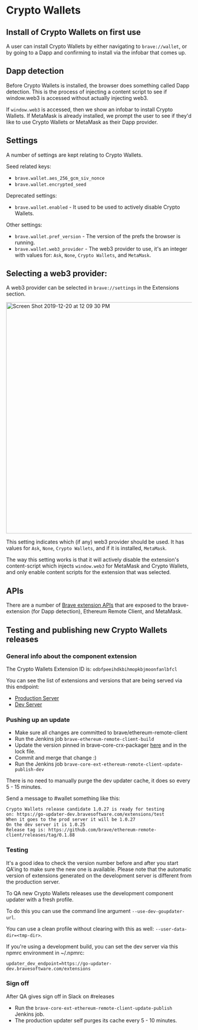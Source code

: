 # Crypto Wallets

## Install of Crypto Wallets on first use

A user can install Crypto Wallets by either navigating to `brave://wallet`, or by going to a Dapp and confirming to install via the infobar that comes up.

## Dapp detection

Before Crypto Wallets is installed, the browser does something called Dapp detection.
This is the process of injecting a content script to see if window.web3 is accessed without actually injecting web3.

If `window.web3` is accessed, then we show an infobar to install Crypto Wallets.  If MetaMask is already installed, we prompt the user to see if they'd like to use Crypto Wallets or MetaMask as their Dapp provider.


## Settings

A number of settings are kept relating to Crypto Wallets.

Seed related keys: 
- `brave.wallet.aes_256_gcm_siv_nonce`
- `brave.wallet.encrypted_seed`

Deprecated settings:
- `brave.wallet.enabled` - It used to be used to actively disable Crypto Wallets.

Other settings:
- `brave.wallet.pref_version` - The version of the prefs the browser is running.
- `brave.wallet.web3_provider` - The web3 provider to use, it's an integer with values for: `Ask`, `None`, `Crypto Wallets`, and `MetaMask`.


## Selecting a web3 provider:

A web3 provider can be selected in `brave://settings` in the Extensions section.


<img width="626" alt="Screen Shot 2019-12-20 at 12 09 30 PM" src="https://user-images.githubusercontent.com/831718/71272482-9b9ef400-2321-11ea-8472-0e18e5c3cca9.png">

This setting indicates which (if any) web3 provider should be used. It has values for `Ask`, `None`, `Crypto Wallets`, and if it is installed, `MetaMask`.

The way this setting works is that it will actively disable the extension's content-script which injects `window.web3` for MetaMask and Crypto Wallets, and only enable content scripts for the extension that was selected.

## APIs

There are a number of [Brave extension APIs](https://github.com/brave/brave-core/blob/master/common/extensions/api/brave_wallet.json) that are exposed to the brave-extension (for Dapp detection), Ethereum Remote Client, and MetaMask.


## Testing and publishing new Crypto Wallets releases


### General info about the component extension

The Crypto Wallets Extension ID is: `odbfpeeihdkbihmopkbjmoonfanlbfcl`

You can see the list of extensions and versions that are being served via this endpoint:

- [Production Server](https://go-updater-dev.bravesoftware.com/extensions/test)
- [Dev Server](https://go-updater.brave.com/extensions/test)


### Pushing up an update

- Make sure all changes are committed to brave/ethereum-remote-client
- Run the Jenkins job `brave-ethereum-remote-client-build`
- Update the version pinned in brave-core-crx-packager [here](https://github.com/brave/brave-core-crx-packager/blob/master/package.json#L11) and in the lock file. 
- Commit and merge that change :)
- Run the Jenkins job `brave-core-ext-ethereum-remote-client-update-publish-dev`

There is no need to manually purge the dev updater cache, it does so every 5 - 15 minutes. 

Send a message to #wallet something like this:

```
Crypto Wallets release candidate 1.0.27 is ready for testing on: https://go-updater-dev.bravesoftware.com/extensions/test
When it goes to the prod server it will be 1.0.27
On the dev server it is 1.0.25
Release tag is: https://github.com/brave/ethereum-remote-client/releases/tag/0.1.88
```

### Testing

It's a good idea to check the version number before and after you start QA'ing to make sure the new one is available. 
Please note that the automatic version of extensions generated on the development server is different from the production server. 

To QA new Crypto Wallets releases use the development component updater with a fresh profile.  

To do this you can use the command line argument `--use-dev-goupdater-url`.

You can use a clean profile without clearing with this as well: `--user-data-dir=<tmp-dir>`.

If you're using a development build, you can set the dev server via this npmrc environment in ~/.npmrc:

`updater_dev_endpoint=https://go-updater-dev.bravesoftware.com/extensions` 

### Sign off

After QA gives sign off in Slack on #releases

- Run the `brave-core-ext-ethereum-remote-client-update-publish` Jenkins job.
- The production updater self purges its cache every 5 - 10 minutes.

